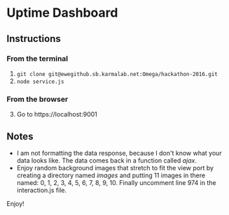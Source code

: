 # Uptime Dashboard

## Instructions

### From the terminal
1. `git clone git@ewegithub.sb.karmalab.net:Omega/hackathon-2016.git`
2. `node service.js`

### From the browser
3. Go to https://localhost:9001

## Notes

* I am not formatting the data response, because I don't know what your data looks like.  The data comes back in a function called *ajax*.
* Enjoy random background images that stretch to fit the view port by creating a directory named *images* and putting 11 images in there named: 0, 1, 2, 3, 4, 5, 6, 7, 8, 9, 10.  Finally uncomment line 974 in the interaction.js file.

Enjoy!
